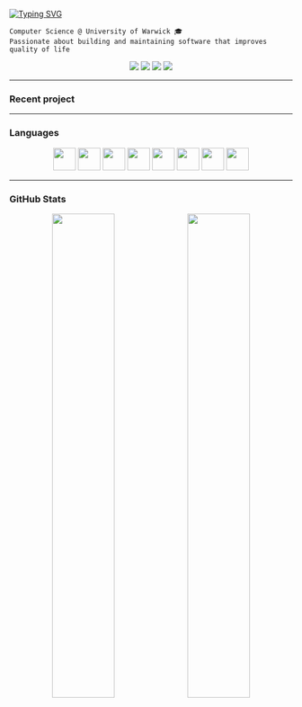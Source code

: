 [![Typing SVG](https://readme-typing-svg.demolab.com?font=Fira+Code&size=25&pause=1000&color=27F71DFF&width=435&lines=Hey%2C+I'm+Jakub+%F0%9F%91%8B)](https://git.io/typing-svg)

```
Computer Science @ University of Warwick 🎓
Passionate about building and maintaining software that improves quality of life
```
</div>

<p align="center">
    <img src="https://img.shields.io/badge/Linux_Mint-87CF3E?style=for-the-badge&logo=linux-mint&logoColor=white" /> 
    <img src="https://img.shields.io/badge/LeetCode-00C853?style=for-the-badge&logo=LeetCode&logoColor=FFFFFF" />
    <img src="https://img.shields.io/badge/NeoVim-%2357A143.svg?&style=for-the-badge&logo=neovim&logoColor=white" />
    <img src="https://img.shields.io/badge/tmux-1BB91F?style=for-the-badge&logo=tmux&logoColor=white" />
</p>

---
### Recent project
---
### Languages
<p align="center">
    <img src="https://cdn.jsdelivr.net/gh/devicons/devicon/icons/java/java-original.svg" width="40" />
    <img src="https://cdn.jsdelivr.net/gh/devicons/devicon/icons/python/python-original.svg" width="40" />
    <img src="https://cdn.jsdelivr.net/gh/devicons/devicon/icons/javascript/javascript-original.svg" width="40" />
    <img src="https://cdn.jsdelivr.net/gh/devicons/devicon@latest/icons/html5/html5-original.svg" width="40" />
    <img src="https://cdn.jsdelivr.net/gh/devicons/devicon@latest/icons/css3/css3-original.svg" width="40" />      
    <img src="https://cdn.jsdelivr.net/gh/devicons/devicon/icons/lua/lua-original.svg" width="40" />
    <img src="https://cdn.jsdelivr.net/gh/devicons/devicon/icons/haskell/haskell-original.svg" width="40" />
    <img src="https://cdn.jsdelivr.net/gh/devicons/devicon@latest/icons/ohmyzsh/ohmyzsh-original.svg" width="40" />        
</p>

---
### GitHub Stats

<p align="center">
  <img src="https://github-readme-stats.vercel.app/api/top-langs/?username=Jakub-Kisielewski&layout=compact&langs_count=4&exclude_repo=Edge-Detection,Console-Pokemon,P-NG,warwickplus,FRC1884-2023&theme=tokyonight" width="47%" />
  <img src="https://github-readme-streak-stats.herokuapp.com/?user=Jakub-Kisielewski&theme=tokyonight" width="47%" />
</p>

